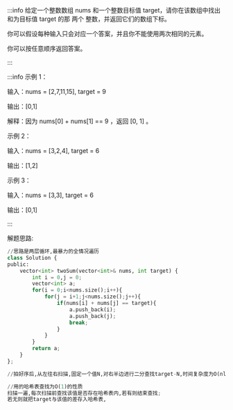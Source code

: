 :::info
给定一个整数数组 nums 和一个整数目标值 target，请你在该数组中找出 和为目标值 target  的那 两个 整数，并返回它们的数组下标。

你可以假设每种输入只会对应一个答案，并且你不能使用两次相同的元素。

你可以按任意顺序返回答案。

:::



:::info
示例 1：

输入：nums = [2,7,11,15], target = 9

输出：[0,1]

解释：因为 nums[0] + nums[1] == 9 ，返回 [0, 1] 。

示例 2：

输入：nums = [3,2,4], target = 6

输出：[1,2]

示例 3：

输入：nums = [3,3], target = 6

输出：[0,1]

:::

解题思路:



```python
//思路是两层循环,最暴力的全情况遍历
class Solution {
public:
    vector<int> twoSum(vector<int>& nums, int target) {
        int i = 0,j = 0;
        vector<int> a;
        for(i = 0;i<nums.size();i++){
            for(j = i+1;j<nums.size();j++){
                if(nums[i] + nums[j] == target){
                    a.push_back(i);
                    a.push_back(j);
                    break;  
                }
            }
        }
        return a;
    }
};
```

```python
//拍好序后,从左往右扫描,固定一个值N,对右半边进行二分查找target-N,时间复杂度为O(nlog2n)
```



```python
//用的哈希表查找为O(1)的性质
扫描一遍,每次扫描前查找该值是否存在哈希表内,若有则结束查找;
若无则就把target与该值的差存入哈希表,
```


